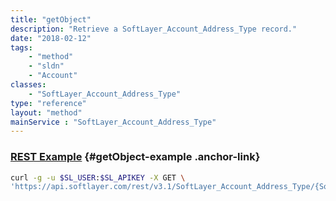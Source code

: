 ```yaml
---
title: "getObject"
description: "Retrieve a SoftLayer_Account_Address_Type record."
date: "2018-02-12"
tags:
    - "method"
    - "sldn"
    - "Account"
classes:
    - "SoftLayer_Account_Address_Type"
type: "reference"
layout: "method"
mainService : "SoftLayer_Account_Address_Type"
---
```


### [REST Example](#getObject-example) <a href="/article/rest/"><i class="fas fa-question"></i></a> {#getObject-example .anchor-link} 
```bash
curl -g -u $SL_USER:$SL_APIKEY -X GET \
'https://api.softlayer.com/rest/v3.1/SoftLayer_Account_Address_Type/{SoftLayer_Account_Address_TypeID}/getObject'
```
